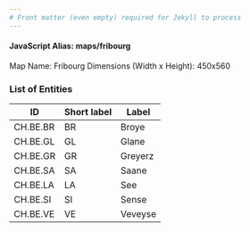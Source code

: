 ```yaml
---
# Front matter (even empty) required for Jekyll to process
---
```


#### JavaScript Alias: maps/fribourg

Map Name: Fribourg
Dimensions (Width x Height): 450x560





### List of Entities

ID | Short label | Label
---|---|---|
CH.BE.BR|BR|Broye
CH.BE.GL|GL|Glane
CH.BE.GR|GR|Greyerz
CH.BE.SA|SA|Saane
CH.BE.LA|LA|See
CH.BE.SI|SI|Sense
CH.BE.VE|VE|Veveyse

